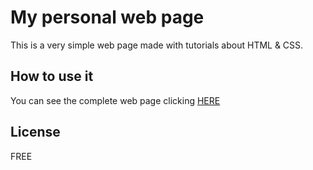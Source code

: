 # My personal web page
This is a very simple web page made with tutorials about HTML & CSS.

## How to use it
You can see the complete web page clicking 
[HERE](https://me-qui.github.io/)

## License
FREE
